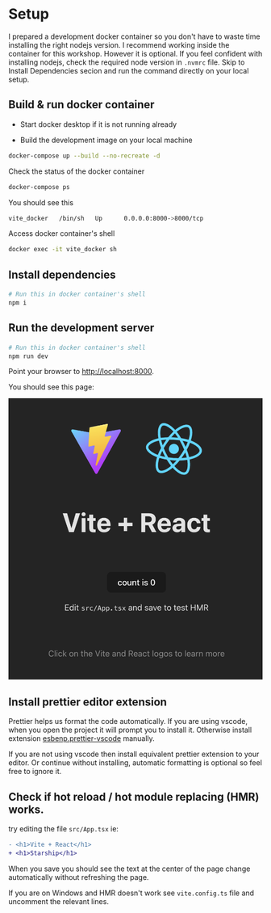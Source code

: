 # Setup

I prepared a development docker container so you don't have to waste time installing the right nodejs version. I recommend working inside the container for this workshop. However it is optional. If you feel confident with installing nodejs, check the required node version in `.nvmrc` file. Skip to Install Dependencies secion and run the command directly on your local setup. 

## Build & run docker container

- Start docker desktop if it is not running already

- Build the development image on your local machine
```sh
docker-compose up --build --no-recreate -d
```

Check the status of the docker container
```sh
docker-compose ps
```
You should see this
```sh
vite_docker   /bin/sh   Up      0.0.0.0:8000->8000/tcp
```

Access docker container's shell

```sh
docker exec -it vite_docker sh
```

## Install dependencies 
```sh
# Run this in docker container's shell
npm i 
```

## Run the development server
```sh
# Run this in docker container's shell
npm run dev
```

Point your browser to [http://localhost:8000](http://localhost:8000).

You should see this page:

![start page|20%](assets/start-page.png)

## Install prettier editor extension

Prettier helps us format the code automatically. 
If you are using vscode, when you open the project it will prompt you to install it. Otherwise install extension [esbenp.prettier-vscode](https://marketplace.visualstudio.com/items?itemName=esbenp.prettier-vscode) manually.

If you are not using vscode then install equivalent prettier extension to your editor. Or continue without installing, automatic formatting is optional so feel free to ignore it.

## Check if hot reload / hot module replacing (HMR) works. 

try editing the file `src/App.tsx` ie:
```diff
- <h1>Vite + React</h1>
+ <h1>Starship</h1>
```
When you save you should see the text at the center of the page change automatically without refreshing the page.

If you are on Windows and HMR doesn't work see `vite.config.ts` file and uncomment the relevant lines.

